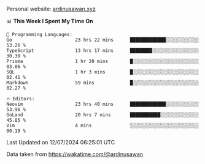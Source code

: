 Personal website: [ardinusawan.xyz](https://ardinusawan.xyz)

<!--START_SECTION:waka-->
📊 **This Week I Spent My Time On** 

```text
💬 Programming Languages: 
Go                       23 hrs 22 mins      █████████████░░░░░░░░░░░░   53.26 % 
TypeScript               13 hrs 17 mins      ████████░░░░░░░░░░░░░░░░░   30.30 % 
Prisma                   1 hr 20 mins        █░░░░░░░░░░░░░░░░░░░░░░░░   03.06 % 
SQL                      1 hr 3 mins         █░░░░░░░░░░░░░░░░░░░░░░░░   02.41 % 
Markdown                 59 mins             █░░░░░░░░░░░░░░░░░░░░░░░░   02.27 % 

🔥 Editors: 
Neovim                   23 hrs 40 mins      █████████████░░░░░░░░░░░░   53.96 % 
GoLand                   20 hrs 7 mins       ███████████░░░░░░░░░░░░░░   45.85 % 
Vim                      4 mins              ░░░░░░░░░░░░░░░░░░░░░░░░░   00.19 % 
```


 Last Updated on 12/07/2024 06:25:01 UTC
<!--END_SECTION:waka-->
Data taken from https://wakatime.com/@ardinusawan
